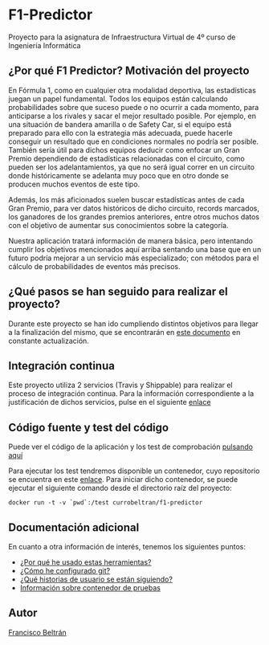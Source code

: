 # F1-Predictor
Proyecto para la asignatura de Infraestructura Virtual de 4º curso de Ingeniería Informática

## ¿Por qué F1 Predictor? Motivación del proyecto

En Fórmula 1, como en cualquier otra modalidad deportiva, las estadísticas juegan un papel fundamental. Todos los equipos están calculando probabilidades sobre que suceso puede o no ocurrir a cada momento, para anticiparse a los rivales y sacar el mejor resultado posible. Por ejemplo, en una situación de bandera amarilla o de Safety Car, si el equipo está preparado para ello con la estrategia más adecuada, puede hacerle conseguir un resultado que en condiciones normales no podría ser posible. También sería útil para dichos equipos deducir como enfocar un Gran Premio dependiendo de estadísticas relacionadas con el circuito, como pueden ser los adelantamientos, ya que no será igual correr en un circuito donde históricamente se adelanta muy poco que en otro donde se producen muchos eventos de este tipo.

Además, los más aficionados suelen buscar estadísticas antes de cada Gran Premio, para ver datos históricos de dicho circuito, records marcados, los ganadores de los grandes premios anteriores, entre otros muchos datos con el objetivo de aumentar sus conocimientos sobre la categoría.

Nuestra aplicación tratará información de manera básica, pero intentando cumplir los objetivos mencionados aquí arriba sentando una base que en un futuro podría mejorar a un servicio más especializado; con métodos para el cálculo de probabilidades de eventos más precisos.

## ¿Qué pasos se han seguido para realizar el proyecto?

Durante este proyecto se han ido cumpliendo distintos objetivos para llegar a la finalización del mismo, que se encontrarán en [este documento](./docs/pasosrealizados.md) en constante actualización.

## Integración continua

Este proyecto utiliza 2 servicios (Travis y Shippable) para realizar el proceso de integración continua. Para la información correspondiente a la justificación de dichos servicios, pulse en el siguiente [enlace](./docs/CI.md)

## Código fuente y test del código

Puede ver el código de la aplicación y los test de comprobación [pulsando aquí](https://github.com/currobeltran/F1-Predictor/tree/master/src/f1predictor)

Para ejecutar los test tendremos disponible un contenedor, cuyo repositorio se encuentra en este [enlace](https://hub.docker.com/r/currobeltran/f1-predictor). Para iniciar dicho contenedor, se puede ejecutar el siguiente comando desde el directorio raíz del proyecto:

```shell
docker run -t -v `pwd`:/test currobeltran/f1-predictor
```

## Documentación adicional

En cuanto a otra información de interés, tenemos los siguientes puntos:

- [¿Por qué he usado estas herramientas?](./docs/herramientas.md)
- [¿Cómo he configurado git?](./docs/configuracion.md)
- [¿Qué historias de usuario se están siguiendo?](./docs/hu.md)
- [Información sobre contenedor de pruebas](./docs/docker.md)

## Autor

[Francisco Beltrán](https://github.com/currobeltran)